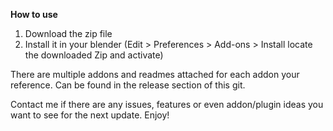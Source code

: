 **How to use**

1. Download the zip file
2. Install it in your blender (Edit > Preferences > Add-ons > Install locate the downloaded Zip and activate)

There are multiple addons and readmes attached for each addon your reference. Can be found in the release section of this git.

Contact me if there are any issues, features or even addon/plugin ideas you want to see for the next update. Enjoy!
